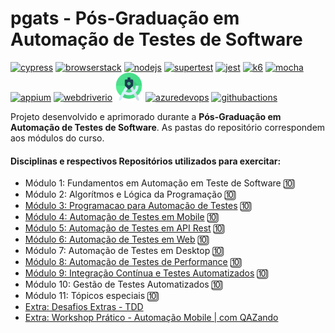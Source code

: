 # pgats - Pós-Graduação em Automação de Testes de Software

<p align="left">
<a href="https://www.cypress.io/" target="_blank" rel="noreferrer"> <img src="https://avatars.githubusercontent.com/u/8908513?s=200&v=4" alt="cypress" width="45" height="45"/></a> 
<a href="https://www.browserstack.com/" target="_blank" rel="noreferrer"> <img src="https://avatars.githubusercontent.com/u/1119453?s=200&v=4" alt="browserstack" width="45" height="45"/></a>
<a href="https://nodejs.org/en" target="_blank" rel="noreferrer"> <img src="https://avatars.githubusercontent.com/u/9950313?s=200&v=4" alt="nodejs" width="45" height="45"/></a>
<a href="https://github.com/ladjs/supertest" target="_blank" rel="noreferrer"> <img src="https://github.com/user-attachments/assets/7020276c-9e4a-43f1-a3d2-18a93aa53f9b" alt="supertest" width="45" height="45"/></a>
<a href="https://jestjs.io/pt-BR/" target="_blank" rel="noreferrer"> <img src="https://avatars.githubusercontent.com/u/103283236?s=200&v=4" alt="jest" width="45" height="45"/></a>
<a href="https://k6.io/" target="_blank" rel="noreferrer"> <img src="https://github.com/user-attachments/assets/77617d86-d838-4afa-9d6d-12837251bfff" alt="k6" width="45" height="45"/></a>
<a href="https://mochajs.org/" target="_blank" rel="noreferrer"> <img src="https://avatars.githubusercontent.com/u/8770005?s=200&v=4" alt="mocha" width="45" height="45"/></a> 
<a href="https://appium.io/" target="_blank" rel="noreferrer"> <img src="https://avatars.githubusercontent.com/u/3221291?s=200&v=4" alt="appium" width="45" height="45"/></a> 
<a href="https://webdriver.io/" target="_blank" rel="noreferrer"> <img src="https://avatars.githubusercontent.com/u/6512473?s=200&v=4" alt="webdriverio" width="45" height="45"/></a> 
<a href="https://developer.android.com/studio?hl=pt-br" target="_blank" rel="noreferrer"> <img src="https://raw.githubusercontent.com/github/explore/44926f43f6a0d183b5965bebd1e77069ab00c26a/topics/android-studio/android-studio.png" alt="androidstudio" width="45" height="45"/></a> 
<a href="https://azure.microsoft.com/pt-br/products/devops" target="_blank" rel="noreferrer"> <img src="https://github.com/user-attachments/assets/491bb04e-8cc9-44a4-a6eb-194224a3333a" alt="azuredevops" width="45" height="45"/></a>
<a href="https://github.com/features/actions" target="_blank" rel="noreferrer"> <img src="https://github.com/user-attachments/assets/c185fd3b-4411-4596-ab72-6f2c740f4bf8" alt="githubactions" width="70" height="50"/></a> 
</p>

Projeto desenvolvido e aprimorado durante a **Pós-Graduação em Automação de Testes de Software**. As pastas do repositório correspondem aos módulos do curso.

#### Disciplinas e respectivos Repositórios utilizados para exercitar:
- Módulo 1: Fundamentos em Automação em Teste de Software 🔟
- Módulo 2: Algorítmos e Lógica da Programação 🔟
- [Módulo 3: Programacao para Automação de Testes](https://github.com/marcoslott/pgats/tree/main/M3_ProgramacaoParaAutomacaodeTestes) 🔟
- [Módulo 4: Automação de Testes em Mobile](https://github.com/marcoslott/pgats/tree/main/M4_AutomacaoDeTestesEmMobile) 🔟
- [Módulo 5: Automação de Testes em API Rest](https://github.com/marcoslott/pgats/tree/main/M5_AutomacaoDeTestesEmAPIRest) 🔟
- [Módulo 6: Automação de Testes em Web](https://github.com/marcoslott/pgats/tree/main/M6_AutomacaoDeTestesEmWeb) 🔟
- Módulo 7: Automação de Testes em Desktop 🔟
- [Módulo 8: Automação de Testes de Performance](https://github.com/marcoslott/pgats/tree/main/M8_AutomacaoDeTestesDePerformance) 🔟
- [Módulo 9: Integração Contínua e Testes Automatizados](https://github.com/marcoslott/pgats/tree/main/M9_IntegracaoContinuaETestesAutomatizados) 🔟
- Módulo 10: Gestão de Testes Automatizados 🔟
- Módulo 11: Tópicos especiais 🔟
- [Extra: Desafios Extras - TDD](https://github.com/marcoslott/pgats/tree/main/EXTRA_desafios) 
- [Extra: Workshop Prático - Automação Mobile | com QAZando](https://github.com/marcoslott/pgats/tree/main/EXTRA_workshop-mobile)